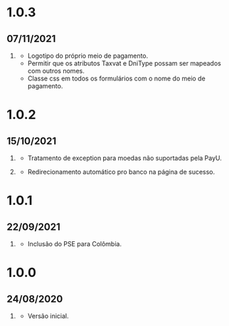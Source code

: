 # 1.0.3
## 07/11/2021

1. [](#add)
   * Logotipo do próprio meio de pagamento.
   * Permitir que os atributos Taxvat e DniType possam ser mapeados com outros nomes.
   * Classe css em todos os formulários com o nome do meio de pagamento.

# 1.0.2
## 15/10/2021

1. [](#fix)
   * Tratamento de exception para moedas não suportadas pela PayU.

2. [](#add)
   * Redirecionamento automático pro banco na página de sucesso.

# 1.0.1
## 22/09/2021

1. [](#add)
    * Inclusão do PSE para Colômbia.

    
# 1.0.0
## 24/08/2020

1. [](#new)
    * Versão inicial.